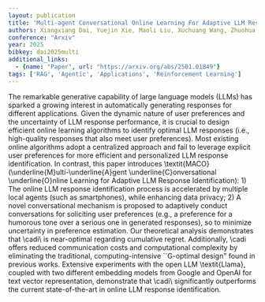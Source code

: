 ```yaml
---
layout: publication
title: 'Multi-agent Conversational Online Learning For Adaptive LLM Response Identification'
authors: Xiangxiang Dai, Yuejin Xie, Maoli Liu, Xuchuang Wang, Zhuohua Li, Huanyu Wang, John C. S. Lui
conference: "Arxiv"
year: 2025
bibkey: dai2025multi
additional_links:
  - {name: "Paper", url: "https://arxiv.org/abs/2501.01849"}
tags: ['RAG', 'Agentic', 'Applications', 'Reinforcement Learning']
---
```

The remarkable generative capability of large language models (LLMs) has
sparked a growing interest in automatically generating responses for different
applications. Given the dynamic nature of user preferences and the uncertainty
of LLM response performance, it is crucial to design efficient online learning
algorithms to identify optimal LLM responses (i.e., high-quality responses that
also meet user preferences). Most existing online algorithms adopt a
centralized approach and fail to leverage explicit user preferences for more
efficient and personalized LLM response identification. In contrast, this paper
introduces \textit\{MACO\} (\underline\{M\}ulti-\underline\{A\}gent
\underline\{C\}onversational \underline\{O\}nline Learning for Adaptive LLM
Response Identification): 1) The online LLM response identification process is
accelerated by multiple local agents (such as smartphones), while enhancing
data privacy; 2) A novel conversational mechanism is proposed to adaptively
conduct conversations for soliciting user preferences (e.g., a preference for a
humorous tone over a serious one in generated responses), so to minimize
uncertainty in preference estimation. Our theoretical analysis demonstrates
that \cadi\ is near-optimal regarding cumulative regret. Additionally, \cadi\
offers reduced communication costs and computational complexity by eliminating
the traditional, computing-intensive ``G-optimal design" found in previous
works. Extensive experiments with the open LLM \textit\{Llama\}, coupled with two
different embedding models from Google and OpenAI for text vector
representation, demonstrate that \cadi\ significantly outperforms the current
state-of-the-art in online LLM response identification.
